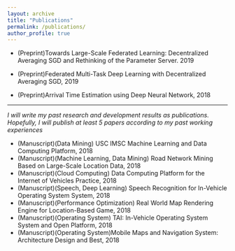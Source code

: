 ```yaml
---
layout: archive
title: "Publications"
permalink: /publications/
author_profile: true
---
```


* (Preprint)Towards Large-Scale Federated Learning: Decentralized Averaging SGD and Rethinking of
the Parameter Server. 2019

* (Preprint)Federated Multi-Task Deep Learning with Decentralized Averaging SGD, 2019

* (Preprint)Arrival Time Estimation using Deep Neural Network, 2018

---
*I will write my past research and development results as publications. Hopefully, I will publish at least 5
papers according to my past working experiences*
* (Manuscript)(Data Mining) USC IMSC Machine Learning and Data Computing Platform, 2018
* (Manuscript)(Machine Learning, Data Mining) Road Network Mining Based on Large-Scale Location Data, 2018
* (Manuscript)(Cloud Computing) Data Computing Platform for the Internet of Vehicles Practice, 2018
* (Manuscript)(Speech, Deep Learning) Speech Recognition for In-Vehicle Operating System System, 2018
* (Manuscript)(Performance Optimization) Real World Map Rendering Engine for Location-Based Game, 2018
* (Manuscript)(Operating System) TAI: In-Vehicle Operating System System and Open Platform, 2018
* (Manuscript)(Operating System)Mobile Maps and Navigation System: Architecture Design and Best, 2018